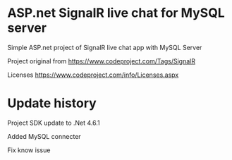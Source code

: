 # ASP.net SignalR live chat for MySQL server

Simple ASP.net project of SignalR live chat app with MySQL Server

Project original from https://www.codeproject.com/Tags/SignalR

Licenses https://www.codeproject.com/info/Licenses.aspx

# Update history

Project SDK update to .Net 4.6.1

Added MySQL connecter

Fix know issue

